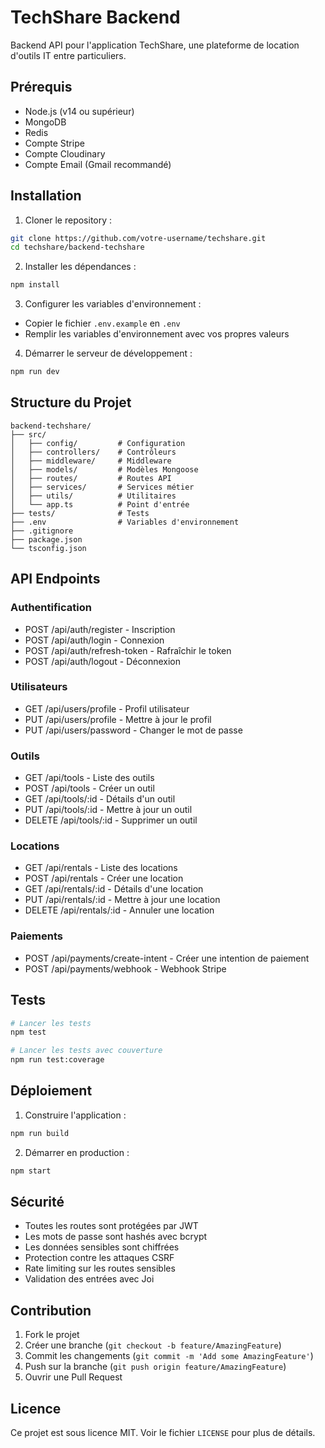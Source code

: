 # TechShare Backend

Backend API pour l'application TechShare, une plateforme de location d'outils IT entre particuliers.

## Prérequis

- Node.js (v14 ou supérieur)
- MongoDB
- Redis
- Compte Stripe
- Compte Cloudinary
- Compte Email (Gmail recommandé)

## Installation

1. Cloner le repository :

```bash
git clone https://github.com/votre-username/techshare.git
cd techshare/backend-techshare
```

2. Installer les dépendances :

```bash
npm install
```

3. Configurer les variables d'environnement :

- Copier le fichier `.env.example` en `.env`
- Remplir les variables d'environnement avec vos propres valeurs

4. Démarrer le serveur de développement :

```bash
npm run dev
```

## Structure du Projet

```
backend-techshare/
├── src/
│   ├── config/         # Configuration
│   ├── controllers/    # Contrôleurs
│   ├── middleware/     # Middleware
│   ├── models/         # Modèles Mongoose
│   ├── routes/         # Routes API
│   ├── services/       # Services métier
│   ├── utils/          # Utilitaires
│   └── app.ts          # Point d'entrée
├── tests/              # Tests
├── .env                # Variables d'environnement
├── .gitignore
├── package.json
└── tsconfig.json
```

## API Endpoints

### Authentification

- POST /api/auth/register - Inscription
- POST /api/auth/login - Connexion
- POST /api/auth/refresh-token - Rafraîchir le token
- POST /api/auth/logout - Déconnexion

### Utilisateurs

- GET /api/users/profile - Profil utilisateur
- PUT /api/users/profile - Mettre à jour le profil
- PUT /api/users/password - Changer le mot de passe

### Outils

- GET /api/tools - Liste des outils
- POST /api/tools - Créer un outil
- GET /api/tools/:id - Détails d'un outil
- PUT /api/tools/:id - Mettre à jour un outil
- DELETE /api/tools/:id - Supprimer un outil

### Locations

- GET /api/rentals - Liste des locations
- POST /api/rentals - Créer une location
- GET /api/rentals/:id - Détails d'une location
- PUT /api/rentals/:id - Mettre à jour une location
- DELETE /api/rentals/:id - Annuler une location

### Paiements

- POST /api/payments/create-intent - Créer une intention de paiement
- POST /api/payments/webhook - Webhook Stripe

## Tests

```bash
# Lancer les tests
npm test

# Lancer les tests avec couverture
npm run test:coverage
```

## Déploiement

1. Construire l'application :

```bash
npm run build
```

2. Démarrer en production :

```bash
npm start
```

## Sécurité

- Toutes les routes sont protégées par JWT
- Les mots de passe sont hashés avec bcrypt
- Les données sensibles sont chiffrées
- Protection contre les attaques CSRF
- Rate limiting sur les routes sensibles
- Validation des entrées avec Joi

## Contribution

1. Fork le projet
2. Créer une branche (`git checkout -b feature/AmazingFeature`)
3. Commit les changements (`git commit -m 'Add some AmazingFeature'`)
4. Push sur la branche (`git push origin feature/AmazingFeature`)
5. Ouvrir une Pull Request

## Licence

Ce projet est sous licence MIT. Voir le fichier `LICENSE` pour plus de détails.
